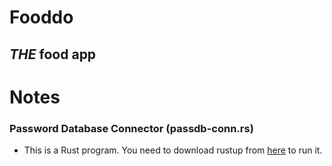 # Fooddo
## <b><i>THE</b></i> food app

# Notes

### Password Database Connector (passdb-conn.rs)

* This is a Rust program. You need to download rustup from <a href="http://www.rust-lang.org/tools/install">here</a> to run it.

